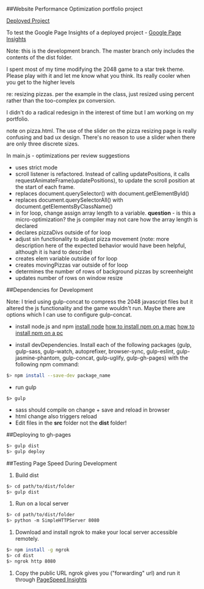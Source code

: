 ##Website Performance Optimization portfolio project

[Deployed Project](http://andrewtdunn.github.io/)

To test the Google Page Insights of a deployed project -
[Google Page Insights](https://developers.google.com/speed/pagespeed/insights/?url=http%3A%2F%2Fandrewtdunn.github.io%2F&tab=mobile)

Note: this is the development branch. The master branch only includes the contents of the dist folder.

I spent most of my time modifying the 2048 game to a star trek theme. Please play with it and let me know what you think. Its really cooler when you get to the higher levels

re: resizing pizzas. per the example in the class, just resized using percent rather than the too-complex px conversion.

I didn't do a radical redesign in the interest of time but I am working on my portfolio.

note on pizza.html. The use of the slider on the pizza resizing page is really confusing and bad ux design. There's no reason to use a slider when there are only three discrete sizes.

In main.js - optimizations per review suggestions
- uses strict mode
- scroll listener is refactored. Instead of calling updatePositions, it calls requestAnimateFrame(updatePositions), to update the scroll position at the start of each frame.
- replaces document.querySelector() with document.getElementById()
- replaces document.querySelectorAll() with document.getElementsByClassName()
- in for loop, change assign array length to a variable. **question** - is this a micro-optimization? the js compiler may not care how the array length is declared
- declares pizzaDivs outside of for loop
- adjust sin functionality to adjust pizza movement (note: more description here of the expected behavior would have been helpful, although it is hard to describe)
- creates elem variable outside of for loop
- creates movingPizzas var outside of for loop
- determines the number of rows of background pizzas by screenheight
- updates number of rows on window resize


##Dependencies for Development

Note: I tried using gulp-concat to compress the 2048 javascript files but it altered the js functionality and the game wouldn't run. Maybe there are options which I can use to configure gulp-concat.

- install node.js and npm
[install node](https://nodejs.org/en/)
[how to install npm on a mac](http://blog.teamtreehouse.com/install-node-js-npm-mac)
[how to install npm on a pc](http://blog.teamtreehouse.com/install-node-js-npm-windows)

- install devDependencies. Install each of the following packages (gulp, gulp-sass, gulp-watch, autoprefixer, browser-sync, gulp-eslint, gulp-jasmine-phantom, gulp-concat, gulp-uglify, gulp-gh-pages) with the following npm command:
```bash
$> npm install --save-dev package_name
```
- run gulp
```
$> gulp
```
- sass should compile on change + save and reload in browser
- html change also triggers reload
- Edit files in the **src** folder not the **dist** folder!

##Deploying to gh-pages
```bash
$> gulp dist
$> gulp deploy
```


##Testing Page Speed During Development
1. Build dist

  ```bash
  $> cd path/to/dist/folder
  $> gulp dist
  ```

1. Run on a local server

  ```bash
  $> cd path/to/dist/folder
  $> python -m SimpleHTTPServer 8080
  ```


1. Download and install ngrok to make your local server accessible remotely.

  ``` bash
  $> npm install -g ngrok
  $> cd dist
  $> ngrok http 8080
  ```

1. Copy the public URL ngrok gives you ("forwarding" url) and run it through [PageSpeed Insights](https://developers.google.com/speed/pagespeed/insights/)
